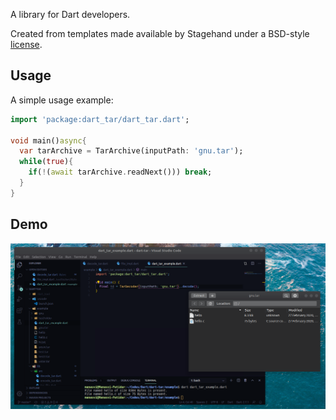 A library for Dart developers.

Created from templates made available by Stagehand under a BSD-style
[license](https://github.com/dart-lang/stagehand/blob/master/LICENSE).

## Usage

A simple usage example:

```dart
import 'package:dart_tar/dart_tar.dart';

void main()async{
  var tarArchive = TarArchive(inputPath: 'gnu.tar');
  while(true){
    if(!(await tarArchive.readNext())) break;
  }
}
```
## Demo

![Demo of the sample](demo/demo2.png)